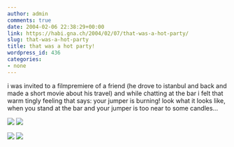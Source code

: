 ```yaml
---
author: admin
comments: true
date: 2004-02-06 22:38:29+00:00
link: https://habi.gna.ch/2004/02/07/that-was-a-hot-party/
slug: that-was-a-hot-party
title: that was a hot party!
wordpress_id: 436
categories:
- none
---
```


i was invited to a filmpremiere of a friend (he drove to istanbul and back and made a short movie about his travel) and while chatting at the bar i felt that warm tingly feeling that says: your jumper is burning!
look what it looks like, when you stand at the bar and your jumper is too near to some candles...

[![](https://habi.gna.ch/blog/images/DSC02816-tm.jpg)](https://habi.gna.ch/blog/images/DSC02816.jpg) [![](https://habi.gna.ch/blog/images/DSC02820-tm.jpg)](https://habi.gna.ch/blog/images/DSC02820.jpg)
  

[![](https://habi.gna.ch/blog/images/DSC02824-tm.jpg)](https://habi.gna.ch/blog/images/DSC02824.jpg) [![](https://habi.gna.ch/blog/images/DSC02823-tm.jpg)](https://habi.gna.ch/blog/images/DSC02823.jpg)
  


